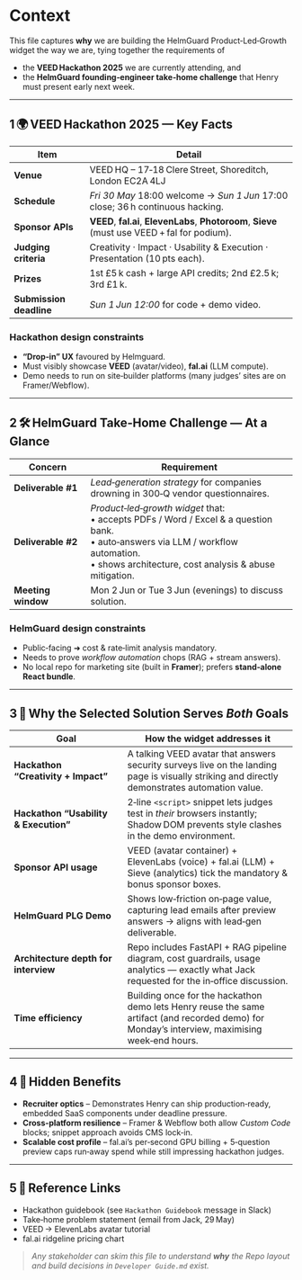 # Context

This file captures **why** we are building the HelmGuard Product‑Led‑Growth widget the way we are, tying together the requirements of

* the **VEED Hackathon 2025** we are currently attending, and
* the **HelmGuard founding‑engineer take‑home challenge** that Henry must present early next week.

---

## 1 🌍 VEED Hackathon 2025 — Key Facts

| Item                    | Detail                                                                                           |
| ----------------------- | ------------------------------------------------------------------------------------------------ |
| **Venue**               | VEED HQ – 17‑18 Clere Street, Shoreditch, London EC2A 4LJ                                        |
| **Schedule**            | *Fri 30 May* 18:00 welcome → *Sun 1 Jun* 17:00 close; 36 h continuous hacking.                   |
| **Sponsor APIs**        | **VEED**, **fal.ai**, **ElevenLabs**, **Photoroom**, **Sieve** (must use VEED + fal for podium). |
| **Judging criteria**    | Creativity · Impact · Usability & Execution · Presentation (10 pts each).                        |
| **Prizes**              | 1st £5 k cash + large API credits; 2nd £2.5 k; 3rd £1 k.                                         |
| **Submission deadline** | *Sun 1 Jun 12:00* for code + demo video.                                                         |

### Hackathon design constraints

* **“Drop‑in” UX** favoured by Helmguard.
* Must visibly showcase **VEED** (avatar/video), **fal.ai** (LLM compute).
* Demo needs to run on site‑builder platforms (many judges’ sites are on Framer/Webflow).

---

## 2 🛠 HelmGuard Take‑Home Challenge — At a Glance

| Concern            | Requirement                                                                                                                                                                                       |
| ------------------ | ------------------------------------------------------------------------------------------------------------------------------------------------------------------------------------------------- |
| **Deliverable #1** | *Lead‑generation strategy* for companies drowning in 300‑Q vendor questionnaires.                                                                                                                 |
| **Deliverable #2** | *Product‑led‑growth widget* that:<br>• accepts PDFs / Word / Excel & a question bank.<br>• auto‑answers via LLM / workflow automation.<br>• shows architecture, cost analysis & abuse mitigation. |
| **Meeting window** | Mon 2 Jun or Tue 3 Jun (evenings) to discuss solution.                                                                                                                                            |

### HelmGuard design constraints

* Public‑facing ➜ cost & rate‑limit analysis mandatory.
* Needs to prove *workflow automation* chops (RAG + stream answers).
* No local repo for marketing site (built in **Framer**); prefers **stand‑alone React bundle**.

---

## 3 🤝 Why the Selected Solution Serves *Both* Goals

| Goal                                  | How the widget addresses it                                                                                                                    |
| ------------------------------------- | ---------------------------------------------------------------------------------------------------------------------------------------------- |
| **Hackathon “Creativity + Impact”**   | A talking VEED avatar that answers security surveys live on the landing page is visually striking and directly demonstrates automation value.  |
| **Hackathon “Usability & Execution”** | 2‑line `<script>` snippet lets judges test in *their* browsers instantly; Shadow DOM prevents style clashes in the demo environment.           |
| **Sponsor API usage**                 | VEED (avatar container) + ElevenLabs (voice) + fal.ai (LLM) + Sieve (analytics) tick the mandatory & bonus sponsor boxes.                      |
| **HelmGuard PLG Demo**                | Shows low‑friction on‑page value, capturing lead emails after preview answers → aligns with lead‑gen deliverable.                              |
| **Architecture depth for interview**  | Repo includes FastAPI + RAG pipeline diagram, cost guardrails, usage analytics — exactly what Jack requested for the in‑office discussion.     |
| **Time efficiency**                   | Building once for the hackathon demo lets Henry reuse the same artifact (and recorded demo) for Monday’s interview, maximising week‑end hours. |

---

## 4 🔑 Hidden Benefits

* **Recruiter optics** – Demonstrates Henry can ship production‑ready, embedded SaaS components under deadline pressure.
* **Cross‑platform resilience** – Framer & Webflow both allow *Custom Code* blocks; snippet approach avoids CMS lock‑in.
* **Scalable cost profile** – fal.ai’s per‑second GPU billing + 5‑question preview caps run‑away spend while still impressing hackathon judges.

---

## 5 📎 Reference Links

* Hackathon guidebook (see `Hackathon Guidebook` message in Slack)
* Take‑home problem statement (email from Jack, 29 May)
* VEED → ElevenLabs avatar tutorial
* fal.ai ridgeline pricing chart

> *Any stakeholder can skim this file to understand **why** the Repo layout and build decisions in `Developer Guide.md` exist.*
